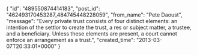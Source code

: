 {
   "id": "489550874414183",
   "post_id": "462493170453287_484745448228059",
   "from_name": "Pete Daoust",
   "message": "Every private trust consists of four distinct elements: an intention of the settlor to create the trust, a res or subject matter, a trustee, and a beneficiary. Unless these elements are present, a court cannot enforce an arrangement as a trust.",
   "created_time": "2013-03-07T20:33:01+0000"
 }
